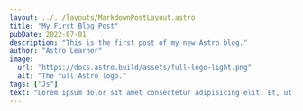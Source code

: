 ```yaml
---
layout: ../../layouts/MarkdownPostLayout.astro
title: "My First Blog Post"
pubDate: 2022-07-01
description: "This is the first post of my new Astro blog."
author: "Astro Learner"
image:
  url: "https://docs.astro.build/assets/full-logo-light.png"
  alt: "The full Astro logo."
tags: ["Js"]
text: "Lorem ipsum dolor sit amet consectetur adipisicing elit. Et, ut? Delectus ad, explicabo aut ducimus harum eligendi nihil at veniam consectetur libero autem modi corporis praesentium sit, illo totam facilis."
---
```

